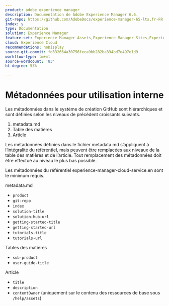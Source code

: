 ```yaml
---
product: adobe experience manager
description: Documentation de Adobe Experience Manager 6.6.
git-repo: https://github.com/AdobeDocs/experience-manager-65-lts.fr-FR
index: y
type: Documentation
solution: Experience Manager
feature-set: Experience Manager Assets,Experience Manager Sites,Experience Manager, Experience Manager Forms, Experience Manager Cloud Manager
cloud: Experience Cloud
recommendations: noDisplay
source-git-commit: fd332664a30756feca9bb282ba334bd7e497e1d9
workflow-type: tm+mt
source-wordcount: '83'
ht-degree: 53%

---
```



# Métadonnées pour utilisation interne

Les métadonnées dans le système de création GitHub sont hiérarchiques et sont définies selon les niveaux de précédent croissants suivants.

1. metadata.md
1. Table des matières
1. Article

Les métadonnées définies dans le fichier metadata.md s’appliquent à l’intégralité du référentiel, mais peuvent être remplacées aux niveaux de la table des matières et de l’article. Tout remplacement des métadonnées doit être effectué au niveau le plus bas possible.

Les métadonnées du référentiel experience-manager-cloud-service.en sont le minimum requis.

metadata.md

* `product`
* `git-repo`
* `index`
* `solution-title`
* `solution-hub-url`
* `getting-started-title`
* `getting-started-url`
* `tutorials-title`
* `tutorials-url`

Tables des matières

* `sub-product`
* `user-guide-title`

Article

* `title`
* `description`
* `contentOwner` (uniquement sur le contenu des ressources de base sous `/help/assets`)